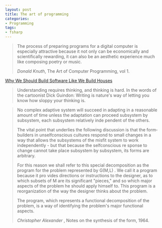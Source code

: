 ```yaml
---
layout: post
title: The art of programming
categories: 
- Programming
tags:
- fsharp
---
```



> The process of preparing programs for a digital computer is especially attractive because it not only can be economically and scientifically rewarding, it can also be an aesthetic experience much like composing poetry or music. 
> 
> _Donald Knuth_, The Art of Computer Programming, vol 1. 

[Why We Should Build Software Like We Build Houses](https://www.wired.com/2013/01/code-bugs-programming-why-we-need-specs/)

> Understanding requires thinking, and thinking is hard. In the words of the cartoonist Dick Guindon:
> Writing is nature's way of letting you know how sloppy your thinking is.


> No complex adaptive system will succeed in adapting in a reasonable amount of time unless the adaptation can proceed subsystem by subsystem, each subsystem relatively inde­ pendent of the others.
>
> The vital point that underlies the following discussion is that the form­ builders in unselfconscious cultures respond to small changes in a way that allows the subsystems of the misfit system to work independently - but that because the selfconscious re­ sponse to change cannot take place subsystem by subsystem, its forms are arbitrary.
>
> For this reason we shall refer to this special decomposition as the program for the problem represented by G(M,L) . We call it a program because it pro­ vides directions or instructions to the designer, as to which subsets of M are its significant "pieces," and so which major aspects of the problem he should apply himself to. This program is a reorganization of the way the designer thinks
about the problem.
>
> The program, which represents a functional decomposition
> of the problem, is a way of identifying the problem's major functional aspects. 
>
> _Christopher Alexander_ , Notes on the synthesis of the form, 1964.


